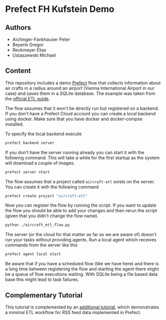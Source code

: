 # Prefect FH Kufstein Demo

## Authors

- Aichinger-Fankhauser Peter
- Beyerle Gregor
- Reckmeyer Elias
- Ustaszewski Michael

## Content

This repository includes a demo [Prefect](https://docs.prefect.io/) flow that collects information about
air crafts in a radius around an airport (Vienna International Airport in our case) and saves them in a
SQLite database. The example was taken from the
[official ETL guide](https://docs.prefect.io/core/tutorial/01-etl-before-prefect.html).

The flow assumes that it won't be directly run but registered on a backend. If you don't have a Prefect
Cloud account you can create a local backend using docker. Make sure that you have docker and docker-compse
installed.

To specify the local backend execute

```bash
prefect backend server
```

If you don't have the server running already you can start it with the following command.
This will take a while for the first startup as the system will download a couple of images.

```bash
prefect server start
```

The flow assumes that a project called `aircraft-etl` exists on the server. You can create it with
the following command

```bash
prefect create project "aircraft-etl"
```

Now you can register the flow by running the script. If you want to update the flow you should be
able to add your changes and then rerun the script (given that you didn't change the flow name).

```bash
python ./aircraft_etl_flow.py
```

The server (or the cloud for that matter as far as we are aware of) doesn't run your tasks without
providing agents. Run a local agent which receives commands from the server like this

```bash
prefect agent local start
```

Be aware that if you have a scheduled flow (like we have here) and there is a long time between registering
the flow and starting the agent there might be a queue of flow executions waiting. With SQLite being
a file based data base this might lead to task failures.

## Complementary Tutorial

This tutorial is complemented by an [additional tutorial](https://github.com/WalternativE/prefect-fhk-demo), which demonstrates a minimal ETL workflow for RSS feed data implemented in Prefect.